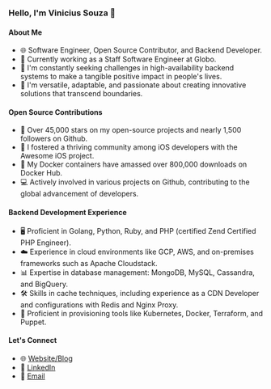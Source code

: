 ### Hello, I'm Vinicius Souza 👋

#### About Me
- 🌐 Software Engineer, Open Source Contributor, and Backend Developer.
- 💼 Currently working as a Staff Software Engineer at Globo.
- 🔭 I'm constantly seeking challenges in high-availability backend systems to make a tangible positive impact in people's lives.
- 🌟 I'm versatile, adaptable, and passionate about creating innovative solutions that transcend boundaries.

#### Open Source Contributions
- 🚀 Over 45,000 stars on my open-source projects and nearly 1,500 followers on Github.
- 📱 I fostered a thriving community among iOS developers with the Awesome iOS project.
- 🐳 My Docker containers have amassed over 800,000 downloads on Docker Hub.
- 💻 Actively involved in various projects on Github, contributing to the global advancement of developers.

#### Backend Development Experience
- 🖥️ Proficient in Golang, Python, Ruby, and PHP (certified Zend Certified PHP Engineer).
- ☁️ Experience in cloud environments like GCP, AWS, and on-premises frameworks such as Apache Cloudstack.
- 📊 Expertise in database management: MongoDB, MySQL, Cassandra, and BigQuery.
- 🛠️ Skills in cache techniques, including experience as a CDN Developer and configurations with Redis and Nginx Proxy.
- 🚀 Proficient in provisioning tools like Kubernetes, Docker, Terraform, and Puppet.

#### Let's Connect
- 🌐 [Website/Blog](www.vsouza.com)
- 💼 [LinkedIn](www.linkedin.com/in/iamvsouza)
- 📧 [Email](hi@vsouza.com)
